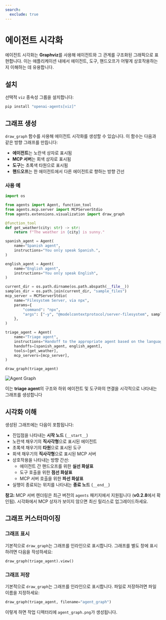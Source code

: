 ```yaml
---
search:
  exclude: true
---
```

# 에이전트 시각화

에이전트 시각화는 **Graphviz**를 사용해 에이전트와 그 관계를 구조화된 그래픽으로 표현합니다. 이는 애플리케이션 내에서 에이전트, 도구, 핸드오프가 어떻게 상호작용하는지 이해하는 데 유용합니다.

## 설치

선택적 `viz` 종속성 그룹을 설치합니다:

```bash
pip install "openai-agents[viz]"
```

## 그래프 생성

`draw_graph` 함수를 사용해 에이전트 시각화를 생성할 수 있습니다. 이 함수는 다음과 같은 방향 그래프를 만듭니다:

- **에이전트**는 노란색 상자로 표시됨
- **MCP 서버**는 회색 상자로 표시됨
- **도구**는 초록색 타원으로 표시됨
- **핸드오프**는 한 에이전트에서 다른 에이전트로 향하는 방향 간선

### 사용 예

```python
import os

from agents import Agent, function_tool
from agents.mcp.server import MCPServerStdio
from agents.extensions.visualization import draw_graph

@function_tool
def get_weather(city: str) -> str:
    return f"The weather in {city} is sunny."

spanish_agent = Agent(
    name="Spanish agent",
    instructions="You only speak Spanish.",
)

english_agent = Agent(
    name="English agent",
    instructions="You only speak English",
)

current_dir = os.path.dirname(os.path.abspath(__file__))
samples_dir = os.path.join(current_dir, "sample_files")
mcp_server = MCPServerStdio(
    name="Filesystem Server, via npx",
    params={
        "command": "npx",
        "args": ["-y", "@modelcontextprotocol/server-filesystem", samples_dir],
    },
)

triage_agent = Agent(
    name="Triage agent",
    instructions="Handoff to the appropriate agent based on the language of the request.",
    handoffs=[spanish_agent, english_agent],
    tools=[get_weather],
    mcp_servers=[mcp_server],
)

draw_graph(triage_agent)
```

![Agent Graph](../assets/images/graph.png)

이는 **triage agent**의 구조와 하위 에이전트 및 도구와의 연결을 시각적으로 나타내는 그래프를 생성합니다


## 시각화 이해

생성된 그래프에는 다음이 포함됩니다:

- 진입점을 나타내는 **시작 노드** (`__start__`)
- 노란색 채우기의 **직사각형**으로 표시된 에이전트
- 초록색 채우기의 **타원**으로 표시된 도구
- 회색 채우기의 **직사각형**으로 표시된 MCP 서버
- 상호작용을 나타내는 방향 간선:
  - 에이전트 간 핸드오프를 위한 **실선 화살표**
  - 도구 호출을 위한 **점선 화살표**
  - MCP 서버 호출을 위한 **파선 화살표**
- 실행이 종료되는 위치를 나타내는 **종료 노드** (`__end__`)

**참고:** MCP 서버 렌더링은 최근 버전의
`agents` 패키지에서 지원됩니다 (**v0.2.8**에서 확인됨). 시각화에서 MCP 상자가 보이지 않으면 최신 릴리스로 업그레이드하세요.

## 그래프 커스터마이징

### 그래프 표시
기본적으로 `draw_graph`는 그래프를 인라인으로 표시합니다. 그래프를 별도 창에 표시하려면 다음을 작성하세요:

```python
draw_graph(triage_agent).view()
```

### 그래프 저장
기본적으로 `draw_graph`는 그래프를 인라인으로 표시합니다. 파일로 저장하려면 파일 이름을 지정하세요:

```python
draw_graph(triage_agent, filename="agent_graph")
```

이렇게 하면 작업 디렉터리에 `agent_graph.png`가 생성됩니다.